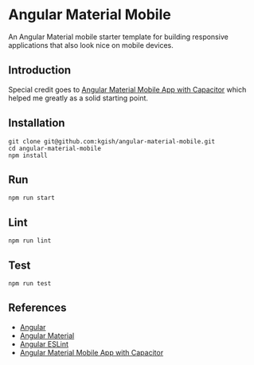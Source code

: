# Angular Material Mobile

An Angular Material mobile starter template for building responsive applications that also look nice on mobile devices.

## Introduction

Special credit goes to [Angular Material Mobile App with Capacitor](https://devdactic.com/angular-material-app-capacitor) which helped me greatly as a solid 
starting point.

## Installation

```
git clone git@github.com:kgish/angular-material-mobile.git
cd angular-material-mobile
npm install
```

## Run

```
npm run start
```

## Lint

```
npm run lint
```

## Test

```
npm run test
```

## References

* [Angular](https://angular.io/)
* [Angular Material](https://material.angular.io)
* [Angular ESLint](https://github.com/angular-eslint/angular-eslint)
* [Angular Material Mobile App with Capacitor](https://devdactic.com/angular-material-app-capacitor)
